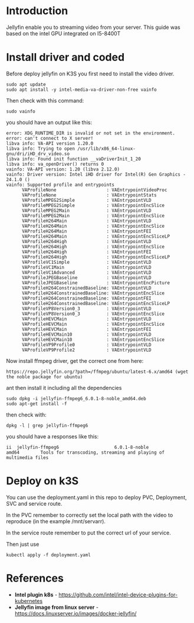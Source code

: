 # Introduction
Jellyfin enable you to streaming video from your server. This guide was based on the intel GPU integrated on I5-8400T

# Install driver and coded

Before deploy jellyfin on K3S you first need to install the video driver.
```
sudo apt update
sudo apt install -y intel-media-va-driver-non-free vainfo
```

Then check with this command:
```
sudo vainfo
```

you should have an output like this:

```
error: XDG_RUNTIME_DIR is invalid or not set in the environment.
error: can't connect to X server!
libva info: VA-API version 1.20.0
libva info: Trying to open /usr/lib/x86_64-linux-gnu/dri/iHD_drv_video.so
libva info: Found init function __vaDriverInit_1_20
libva info: va_openDriver() returns 0
vainfo: VA-API version: 1.20 (libva 2.12.0)
vainfo: Driver version: Intel iHD driver for Intel(R) Gen Graphics - 24.1.0 ()
vainfo: Supported profile and entrypoints
      VAProfileNone                   : VAEntrypointVideoProc
      VAProfileNone                   : VAEntrypointStats
      VAProfileMPEG2Simple            : VAEntrypointVLD
      VAProfileMPEG2Simple            : VAEntrypointEncSlice
      VAProfileMPEG2Main              : VAEntrypointVLD
      VAProfileMPEG2Main              : VAEntrypointEncSlice
      VAProfileH264Main               : VAEntrypointVLD
      VAProfileH264Main               : VAEntrypointEncSlice
      VAProfileH264Main               : VAEntrypointFEI
      VAProfileH264Main               : VAEntrypointEncSliceLP
      VAProfileH264High               : VAEntrypointVLD
      VAProfileH264High               : VAEntrypointEncSlice
      VAProfileH264High               : VAEntrypointFEI
      VAProfileH264High               : VAEntrypointEncSliceLP
      VAProfileVC1Simple              : VAEntrypointVLD
      VAProfileVC1Main                : VAEntrypointVLD
      VAProfileVC1Advanced            : VAEntrypointVLD
      VAProfileJPEGBaseline           : VAEntrypointVLD
      VAProfileJPEGBaseline           : VAEntrypointEncPicture
      VAProfileH264ConstrainedBaseline: VAEntrypointVLD
      VAProfileH264ConstrainedBaseline: VAEntrypointEncSlice
      VAProfileH264ConstrainedBaseline: VAEntrypointFEI
      VAProfileH264ConstrainedBaseline: VAEntrypointEncSliceLP
      VAProfileVP8Version0_3          : VAEntrypointVLD
      VAProfileVP8Version0_3          : VAEntrypointEncSlice
      VAProfileHEVCMain               : VAEntrypointVLD
      VAProfileHEVCMain               : VAEntrypointEncSlice
      VAProfileHEVCMain               : VAEntrypointFEI
      VAProfileHEVCMain10             : VAEntrypointVLD
      VAProfileHEVCMain10             : VAEntrypointEncSlice
      VAProfileVP9Profile0            : VAEntrypointVLD
      VAProfileVP9Profile2            : VAEntrypointVLD
```

Now install ffmpeg driver, get the correct one from here:
```
https://repo.jellyfin.org/?path=/ffmpeg/ubuntu/latest-6.x/amd64 (wget the noble package for ubuntu)
```

ant then install it including all the dependencies
```
sudo dpkg -i jellyfin-ffmpeg6_6.0.1-8-noble_amd64.deb 
sudo apt-get install -f
```

then check with:
```
dpkg -l | grep jellyfin-ffmpeg6
```

you should have a responses like this:
```
ii  jellyfin-ffmpeg6                     6.0.1-8-noble                           amd64        Tools for transcoding, streaming and playing of multimedia files
```

# Deploy on k3S

You can use the deployment.yaml in this repo to deploy PVC, Deployment, SVC and service route.

In the PVC remember to correctly set the local path with the video to reproduce (in the example /mnt/servarr).

In  the service route remember to put the correct url of your service.

Then just use
```
kubectl apply -f deployment.yaml
```

# References
* **Intel plugin k8s** - https://github.com/intel/intel-device-plugins-for-kubernetes
* **Jellyfin image from linux server** - https://docs.linuxserver.io/images/docker-jellyfin/
  
